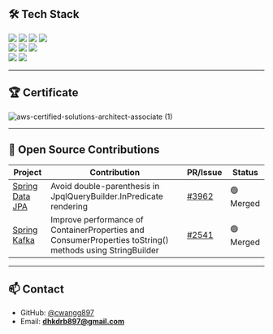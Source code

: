 ## 🛠 Tech Stack

<p>
  <img src="https://img.shields.io/badge/Spring Boot-6DB33F?style=flat-square&logo=Spring&logoColor=green"/>
  <img src="https://img.shields.io/badge/Java-007396?style=flat-square&logo=Java&logoColor=white"/>
  <img src="https://img.shields.io/badge/MySQL-4479A1?style=flat-square&logo=MySQL&logoColor=white"/>
  <img src="https://img.shields.io/badge/MongoDB-47A248?style=flat-square&logo=MongoDB&logoColor=white"/><br>
  <img src="https://img.shields.io/badge/Redis-DC382D?style=flat-square&logo=Redis&logoColor=white"/>
  <img src="https://img.shields.io/badge/Docker-2496ED?style=flat-square&logo=Docker&logoColor=white"/>
  <img src="https://img.shields.io/badge/Hibernate-59666C?style=flat-square&logo=Hibernate&logoColor=white"/>
  <br>
  <img src="https://img.shields.io/badge/Typescript-3178C6?style=flat-square&logo=Typescript&logoColor=white"/>
  <img src="https://img.shields.io/badge/Nest-E0234E?style=flat-square&logo=NestJs&logoColor=white"/>
</p>

---

## 🏆 Certificate

![aws-certified-solutions-architect-associate (1)](https://github.com/cwangg897/cwangg897/assets/79621675/c0fbc2a7-5420-423c-a4ac-bfa01eb28ba4)

---

## 🌱 Open Source Contributions

| Project | Contribution | PR/Issue | Status |
|--------|--------------|----------|--------|
| [Spring Data JPA](https://github.com/spring-projects/spring-data-jpa) | Avoid double-parenthesis in JpqlQueryBuilder.InPredicate rendering | [#3962](https://github.com/spring-projects/spring-data-jpa/pull/3962) | 🟢 Merged |
| [Spring Kafka](https://github.com/spring-projects/spring-kafka) | Improve performance of ContainerProperties and ConsumerProperties toString() methods using StringBuilder | [#2541](https://github.com/spring-projects/spring-kafka/pull/2541) | 🟢 Merged |

---

## 📫 Contact

- GitHub: [@cwangg897](https://github.com/cwangg897)
- Email: **dhkdrb897@gmail.com**
